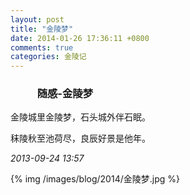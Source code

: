 ```yaml
---
layout: post
title: "金陵梦"
date: 2014-01-26 17:36:11 +0800
comments: true
categories: 金陵记
---
```


###            **随感-金陵梦**

金陵城里金陵梦，石头城外伴石眠。

秣陵秋至池荷尽，良辰好景是他年。

<!--more-->

*2013-09-24 13:57*

{% img /images/blog/2014/金陵梦.jpg %}